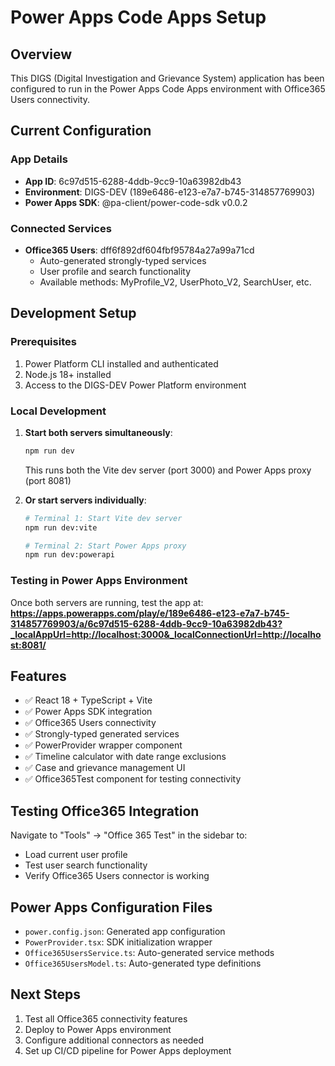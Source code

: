 # Power Apps Code Apps Setup

## Overview
This DIGS (Digital Investigation and Grievance System) application has been configured to run in the Power Apps Code Apps environment with Office365 Users connectivity.

## Current Configuration

### App Details
- **App ID**: 6c97d515-6288-4ddb-9cc9-10a63982db43
- **Environment**: DIGS-DEV (189e6486-e123-e7a7-b745-314857769903)
- **Power Apps SDK**: @pa-client/power-code-sdk v0.0.2

### Connected Services
- **Office365 Users**: dff6f892df604fbf95784a27a99a71cd
  - Auto-generated strongly-typed services
  - User profile and search functionality
  - Available methods: MyProfile_V2, UserPhoto_V2, SearchUser, etc.

## Development Setup

### Prerequisites
1. Power Platform CLI installed and authenticated
2. Node.js 18+ installed
3. Access to the DIGS-DEV Power Platform environment

### Local Development
1. **Start both servers simultaneously**:
   ```bash
   npm run dev
   ```
   This runs both the Vite dev server (port 3000) and Power Apps proxy (port 8081)

2. **Or start servers individually**:
   ```bash
   # Terminal 1: Start Vite dev server
   npm run dev:vite

   # Terminal 2: Start Power Apps proxy
   npm run dev:powerapi
   ```

### Testing in Power Apps Environment
Once both servers are running, test the app at:
**https://apps.powerapps.com/play/e/189e6486-e123-e7a7-b745-314857769903/a/6c97d515-6288-4ddb-9cc9-10a63982db43?_localAppUrl=http://localhost:3000&_localConnectionUrl=http://localhost:8081/**

## Features
- ✅ React 18 + TypeScript + Vite
- ✅ Power Apps SDK integration
- ✅ Office365 Users connectivity
- ✅ Strongly-typed generated services
- ✅ PowerProvider wrapper component
- ✅ Timeline calculator with date range exclusions
- ✅ Case and grievance management UI
- ✅ Office365Test component for testing connectivity

## Testing Office365 Integration
Navigate to "Tools" → "Office 365 Test" in the sidebar to:
- Load current user profile
- Test user search functionality
- Verify Office365 Users connector is working

## Power Apps Configuration Files
- `power.config.json`: Generated app configuration
- `PowerProvider.tsx`: SDK initialization wrapper
- `Office365UsersService.ts`: Auto-generated service methods
- `Office365UsersModel.ts`: Auto-generated type definitions

## Next Steps
1. Test all Office365 connectivity features
2. Deploy to Power Apps environment
3. Configure additional connectors as needed
4. Set up CI/CD pipeline for Power Apps deployment
